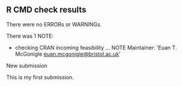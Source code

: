## R CMD check results
There were no ERRORs or WARNINGs. 

There was 1 NOTE:

* checking CRAN incoming feasibility ... NOTE
Maintainer: 'Euan T. McGonigle <euan.mcgonigle@bristol.ac.uk>'

New submission

This is my first submission.

